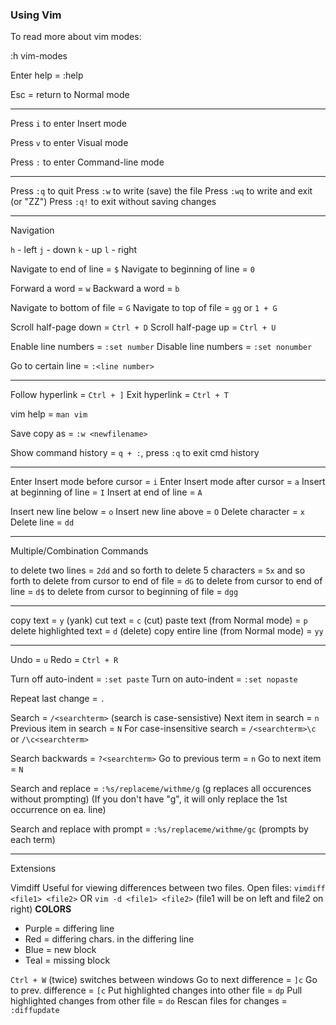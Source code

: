 ### Using Vim
To read more about vim modes:

:h vim-modes

Enter help = :help

Esc = return to Normal mode

-------------------------

Press `i` to enter Insert mode

Press `v` to enter Visual mode

Press `:` to enter Command-line mode

---------------------------

Press `:q` to quit
Press `:w` to write (save) the file
Press `:wq` to write and exit (or "ZZ")
Press `:q!` to exit without saving changes

--------------------------

Navigation

`h` - left
`j` - down
`k` - up
`l` - right

Navigate to end of line = `$`
Navigate to beginning of line = `0`

Forward a word = `w`
Backward a word = `b`

Navigate to bottom of file = `G`
Navigate to top of file = `gg` or `1 + G`

Scroll half-page down = `Ctrl + D`
Scroll half-page up = `Ctrl + U`

Enable line numbers = `:set number`
Disable line numbers = `:set nonumber`

Go to certain line = `:<line number>`

---------------------------

Follow hyperlink = `Ctrl + ]`
Exit hyperlink = `Ctrl + T`

vim help = `man vim`

Save copy as = `:w <newfilename>`

Show command history = `q + :`, press `:q` to exit cmd history

-------------------------------

Enter Insert mode before cursor = `i`
Enter Insert mode after cursor = `a`
Insert at beginning of line = `I`
Insert at end of line = `A`

Insert new line below = `o`
Insert new line above = `O`
Delete character = `x`
Delete line = `dd`

-----------------------------
Multiple/Combination Commands

to delete two lines = `2dd` and so forth
to delete 5 characters = `5x` and so forth
to delete from cursor to end of file = `dG`
to delete from cursor to end of line = `d$`
to delete from cursor to beginning of file = `dgg`

------------------------------

copy text = `y` (yank)
cut text = `c` (cut)
paste text (from Normal mode) = `p`
delete highlighted text = `d` (delete)
copy entire line (from Normal mode) = `yy`

---------------------------------

Undo = `u`
Redo = `Ctrl + R`

Turn off auto-indent = `:set paste`
Turn on auto-indent = `:set nopaste`

Repeat last change = `.`

Search = `/<searchterm>` (search is case-sensistive)
Next item in search = `n`
Previous item in search = `N`
For case-insensitive search = `/<searchterm>\c` or `/\c<searchterm>`

Search backwards = `?<searchterm>`
Go to previous term = `n`
Go to next item = `N`

Search and replace = `:%s/replaceme/withme/g` (g replaces all occurences without prompting)
(If you don't have "g", it will only replace the 1st occurrence on ea. line)

Search and replace with prompt = `:%s/replaceme/withme/gc` (prompts by each term)

--------------------------
Extensions

Vimdiff
Useful for viewing differences between two files.
Open files:
`vimdiff <file1> <file2>` OR
`vim -d <file1> <file2>`
(file1 will be on left and file2 on right)
**COLORS**
- Purple = differing line
- Red = differing chars. in the differing line
- Blue = new block
- Teal = missing block

`Ctrl + W` (twice) switches between windows
Go to next difference = `]c`
Go to prev. difference = `[c`
Put highlighted changes into other file = `dp`
Pull highlighted changes from other file = `do`
Rescan files for changes = `:diffupdate`
